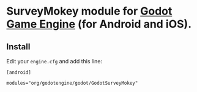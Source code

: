 # SurveyMokey module for [Godot Game Engine](http://godotengine.org/) (for Android  and iOS).

## Install

Edit your `engine.cfg` and add this line:
```
[android]

modules="org/godotengine/godot/GodotSurveyMokey"
```